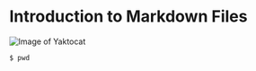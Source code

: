 # Introduction to Markdown Files
![Image of Yaktocat](https://octodex.github.com/images/yaktocat.png)
```
$ pwd
```
